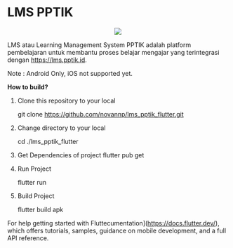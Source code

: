 # LMS PPTIK

<p align="center">
   <img src="https://github.com/novannp/lms_pptik_flutter/blob/master/android/app/src/main/res/mipmap-xxhdpi/ic_launcher.png">
</p>

LMS atau Learning Management System PPTIK adalah platform pembelajaran untuk membantu proses belajar mengajar yang
terintegrasi dengan https://lms.pptik.id.

Note : Android Only, iOS not supported yet.

**How to build?**

1. Clone this repository to your local

   git clone https://github.com/novannp/lms_pptik_flutter.git

2. Change directory to your local

   cd ./lms_pptik_flutter

3. Get Dependencies of project
   flutter pub get

4. Run Project

   flutter run

5. Build Project

   flutter build apk

For help getting started with Fluttecumentation](https://docs.flutter.dev/), which offers tutorials,
samples, guidance on mobile development, and a full API reference.
